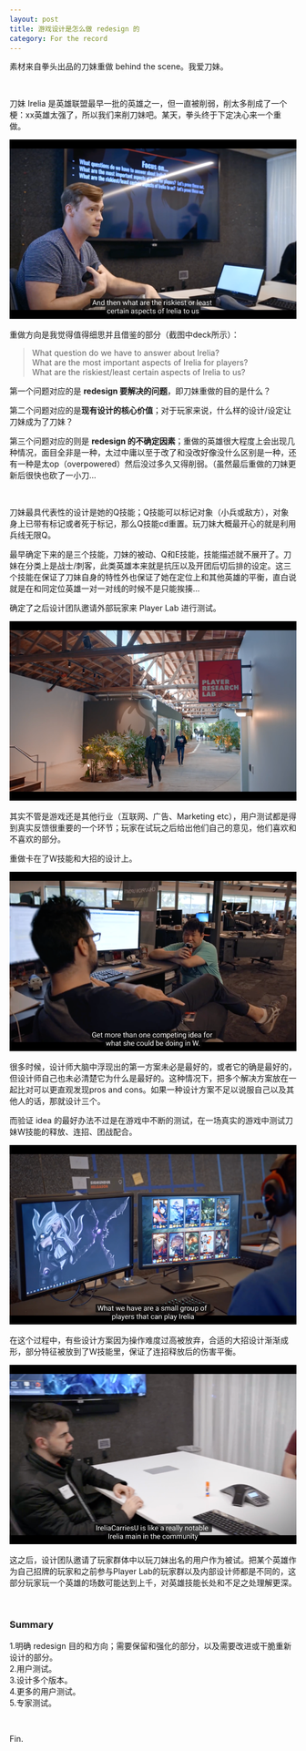 ```yaml
---
layout: post
title: 游戏设计是怎么做 redesign 的
category: For the record
---
```


素材来自拳头出品的刀妹重做 behind the scene。我爱刀妹。

<br/>

刀妹 Irelia 是英雄联盟最早一批的英雄之一，但一直被削弱，削太多削成了一个梗：xx英雄太强了，所以我们来削刀妹吧。某天，拳头终于下定决心来一个重做。

![](/images/irelia1.png)

重做方向是我觉得值得细思并且借鉴的部分（截图中deck所示）：

> What question do we have to answer about Irelia?<br/>
> What are the most important aspects of Irelia for players? <br/>
> What are the riskiest/least certain aspects of Irelia to us? 

第一个问题对应的是 **redesign 要解决的问题**，即刀妹重做的目的是什么？

第二个问题对应的是**现有设计的核心价值**；对于玩家来说，什么样的设计/设定让刀妹成为了刀妹？

第三个问题对应的则是 **redesign 的不确定因素**；重做的英雄很大程度上会出现几种情况，面目全非是一种，太过中庸以至于改了和没改好像没什么区别是一种，还有一种是太op（overpowered）然后没过多久又得削弱。（虽然最后重做的刀妹更新后很快也砍了一小刀...

<br/>

刀妹最具代表性的设计是她的Q技能；Q技能可以标记对象（小兵或敌方），对象身上已带有标记或者死于标记，那么Q技能cd重置。玩刀妹大概最开心的就是利用兵线无限Q。



最早确定下来的是三个技能，刀妹的被动、Q和E技能，技能描述就不展开了。刀妹在分类上是战士/刺客，此类英雄本来就是抗压以及开团后切后排的设定。这三个技能在保证了刀妹自身的特性外也保证了她在定位上和其他英雄的平衡，直白说就是在和同定位英雄一对一对线的时候不是只能挨揍...



确定了之后设计团队邀请外部玩家来 Player Lab 进行测试。

![](/images/irelia2.png)

其实不管是游戏还是其他行业（互联网、广告、Marketing etc），用户测试都是得到真实反馈很重要的一个环节；玩家在试玩之后给出他们自己的意见，他们喜欢和不喜欢的部分。



重做卡在了W技能和大招的设计上。

![](/images/irelia3.png)

很多时候，设计师大脑中浮现出的第一方案未必是最好的，或者它的确是最好的，但设计师自己也未必清楚它为什么是最好的。这种情况下，把多个解决方案放在一起比对可以更直观发现pros and cons。如果一种设计方案不足以说服自己以及其他人的话，那就设计三个。



而验证 idea 的最好办法不过是在游戏中不断的测试，在一场真实的游戏中测试刀妹W技能的释放、连招、团战配合。

![](/images/irelia4.png)

在这个过程中，有些设计方案因为操作难度过高被放弃，合适的大招设计渐渐成形，部分特征被放到了W技能里，保证了连招释放后的伤害平衡。

![](/images/irelia5.png)

这之后，设计团队邀请了玩家群体中以玩刀妹出名的用户作为被试。把某个英雄作为自己招牌的玩家和之前参与Player Lab的玩家群以及内部设计师都是不同的，这部分玩家玩一个英雄的场数可能达到上千，对英雄技能长处和不足之处理解更深。

<br/>

### Summary

1.明确 redesign 目的和方向；需要保留和强化的部分，以及需要改进或干脆重新设计的部分。<br/>
2.用户测试。<br/>
3.设计多个版本。<br/>
4.更多的用户测试。<br/>
5.专家测试。

<br/>

Fin.
